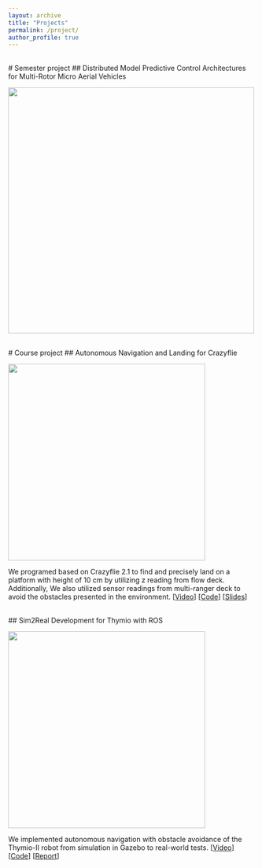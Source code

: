 ```yaml
---
layout: archive
title: "Projects"
permalink: /project/
author_profile: true
---
```


<!-- {% if author.googlescholar %}
  You can also find my articles on <u><a href="{{author.googlescholar}}">my Google Scholar profile</a>.</u>
{% endif %}

{% include base_path %}

{% for post in site.publications reversed %}
  {% include archive-single.html %}
{% endfor %} -->

<br/>
# Semester project
## Distributed Model Predictive Control Architectures for Multi-Rotor Micro Aerial Vehicles
<p float='left'>
	<img src="https://jianhao-zheng.github.io/images/ROS.png" width="500"/> 
</p>

<br/>
# Course project
## Autonomous Navigation and Landing for Crazyflie
<p float='left'>
	<img src="https://jianhao-zheng.github.io/images/crazy_flie.png" width="400"/> 
</p>

We programed based on Crazyflie 2.1 to find and precisely land on a platform with height of 10 cm by utilizing z reading from flow deck. Additionally, We also utilized sensor readings from multi-ranger deck to avoid the obstacles presented in the environment.
[[Video](https://youtu.be/RP4-SlhOIUk)] [[Code](https://github.com/Jianhao-zheng/Crazyflie-Auto-navigation-and-landing)] [[Slides](https://drive.google.com/file/d/1vY_UMflVXOcUSOASHkGHsSTXCBmwrVhK/preview)]

<br/>
## Sim2Real Development for Thymio with ROS
<p float='left'>
	<img src="https://jianhao-zheng.github.io/images/ROS.png" width="400"/> 
</p>

We implemented autonomous navigation with obstacle avoidance of the Thymio-II robot from simulation in Gazebo to real-world tests.
[[Video](https://go.epfl.ch/ros_basics_final_2021)] [[Code](https://github.com/Jianhao-zheng/ROS-Practical-EPFL)] [[Report](https://github.com/Jianhao-zheng/ROS-Practical-EPFL/blob/master/ROS_Basics_Report_21Spring.pdf)]